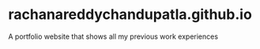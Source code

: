# rachanareddychandupatla.github.io
A portfolio website that shows all my previous work experiences
